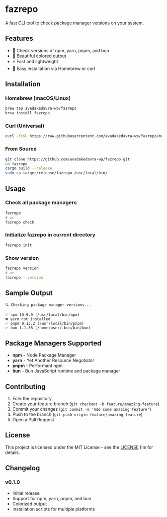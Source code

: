 # fazrepo

A fast CLI tool to check package manager versions on your system.

## Features

- 🚀 Check versions of npm, yarn, pnpm, and bun
- 🎨 Beautiful colored output
- ⚡ Fast and lightweight
- 🔧 Easy installation via Homebrew or curl

## Installation

### Homebrew (macOS/Linux)

```bash
brew tap avadakedavra-wp/fazrepo
brew install fazrepo
```

### Curl (Universal)

```bash
curl -fsSL https://raw.githubusercontent.com/avadakedavra-wp/fazrepo/main/install.sh | bash
```

### From Source

```bash
git clone https://github.com/avadakedavra-wp/fazrepo.git
cd fazrepo
cargo build --release
sudo cp target/release/fazrepo /usr/local/bin/
```

## Usage

### Check all package managers

```bash
fazrepo
# or
fazrepo check
```

### Initialize fazrepo in current directory

```bash
fazrepo init
```

### Show version

```bash
fazrepo version
# or
fazrepo --version
```

## Sample Output

```
🔍 Checking package manager versions...

✅ npm 10.9.0 (/usr/local/bin/npm)
❌ yarn not installed
✅ pnpm 9.13.2 (/usr/local/bin/pnpm)
✅ bun 1.1.38 (/home/user/.bun/bin/bun)
```

## Package Managers Supported

- **npm** - Node Package Manager
- **yarn** - Yet Another Resource Negotiator
- **pnpm** - Performant npm
- **bun** - Bun JavaScript runtime and package manager

## Contributing

1. Fork the repository
2. Create your feature branch (`git checkout -b feature/amazing-feature`)
3. Commit your changes (`git commit -m 'Add some amazing feature'`)
4. Push to the branch (`git push origin feature/amazing-feature`)
5. Open a Pull Request

## License

This project is licensed under the MIT License - see the [LICENSE](LICENSE) file for details.

## Changelog

### v0.1.0
- Initial release
- Support for npm, yarn, pnpm, and bun
- Colorized output
- Installation scripts for multiple platforms
